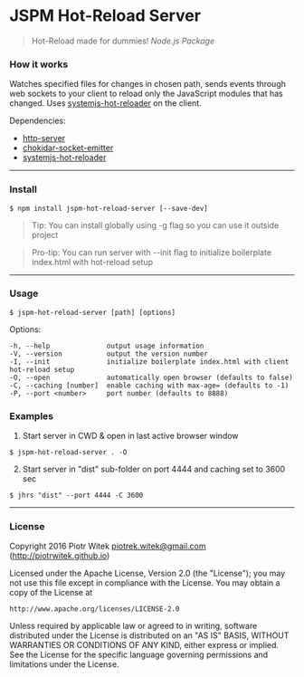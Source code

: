 # JSPM Hot-Reload Server
> Hot-Reload made for dummies!
_Node.js Package_

### How it works
Watches specified files for changes in chosen path, sends events through web sockets to your client to reload only the JavaScript modules that has changed.
Uses [systemjs-hot-reloader](https://github.com/capaj/systemjs-hot-reloader) on the client.

Dependencies:
- [http-server](https://github.com/indexzero/http-server)
- [chokidar-socket-emitter](https://github.com/capaj/chokidar-socket-emitter)
- [systemjs-hot-reloader](https://github.com/capaj/systemjs-hot-reloader)
---
### Install

```
$ npm install jspm-hot-reload-server [--save-dev]
```
> Tip: You can install globally using -g flag so you can use it outside project

> Pro-tip: You can run server with --init flag to initialize boilerplate index.html with hot-reload setup

---
### Usage

```
$ jspm-hot-reload-server [path] [options]
```

  Options:

    -h, --help              output usage information
    -V, --version           output the version number
    -I, --init              initialize boilerplate index.html with client hot-reload setup
    -O, --open              automatically open browser (defaults to false)
    -C, --caching [number]  enable caching with max-age= (defaults to -1)
    -P, --port <number>     port number (defaults to 8888)

### Examples

1. Start server in CWD & open in last active browser window
```
$ jspm-hot-reload-server . -O
```

2. Start server in "dist" sub-folder on port 4444 and caching set to 3600 sec
```
$ jhrs "dist" --port 4444 -C 3600
```

---
### License

Copyright 2016 Piotr Witek <piotrek.witek@gmail.com> (http://piotrwitek.github.io)

Licensed under the Apache License, Version 2.0 (the "License");
you may not use this file except in compliance with the License.
You may obtain a copy of the License at

    http://www.apache.org/licenses/LICENSE-2.0

Unless required by applicable law or agreed to in writing, software
distributed under the License is distributed on an "AS IS" BASIS,
WITHOUT WARRANTIES OR CONDITIONS OF ANY KIND, either express or implied.
See the License for the specific language governing permissions and
limitations under the License.
